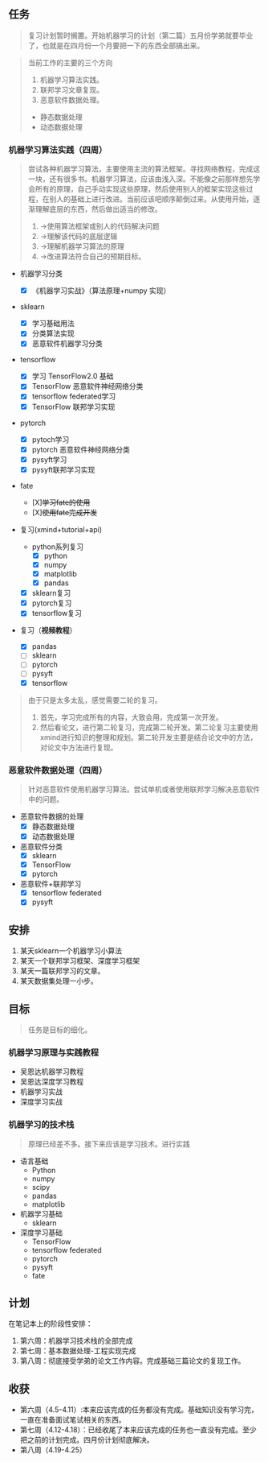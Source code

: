 ## 任务

> 复习计划暂时搁置。开始机器学习的计划（第二篇）五月份学弟就要毕业了，也就是在四月份一个月要把一下的东西全部搞出来。

> 当前工作的主要的三个方向
>
> 1. 机器学习算法实践。
> 2. 联邦学习文章复现。
> 3. 恶意软件数据处理。
>
> - 静态数据处理
> - 动态数据处理

### **机器学习算法实践（四周）**

> 尝试各种机器学习算法，主要使用主流的算法框架。寻找网络教程，完成这一块，还有很多书。机器学习算法，应该由浅入深。不能像之前那样想先学会所有的原理，自己手动实现这些原理，然后使用别人的框架实现这些过程，在别人的基础上进行改进。当前应该吧顺序颠倒过来。从使用开始，逐渐理解底层的东西，然后做出适当的修改。
>
> 1. ->使用算法框架或别人的代码解决问题
> 2. ->理解该代码的底层逻辑
> 3. ->理解机器学习算法的原理
> 4. ->改进算法符合自己的预期目标。

- 机器学习分类

  - [X] 《机器学习实战》（算法原理+numpy 实现）
- sklearn

  - [X] 学习基础用法
  - [X] 分类算法实现
  - [X] 恶意软件机器学习分类
- tensorflow

  - [X] 学习 TensorFlow2.0 基础
  - [X] TensorFlow 恶意软件神经网络分类
  - [X] tensorflow federated学习
  - [X] TensorFlow 联邦学习实现
- pytorch

  - [X] pytoch学习
  - [X] pytorch 恶意软件神经网络分类
  - [X] pysyft学习
  - [X] pysyft联邦学习实现
- fate

  - [X]~~学习fate的使用~~
  - [X]~~使用fate完成开发~~
- 复习(xmind+tutorial+api)

  - python系列复习
    - [X] python
    - [X] numpy
    - [X] matplotlib
    - [X] pandas

  - [X] sklearn复习
  - [X] pytorch复习
  - [X] tensorflow复习
- 复习（**视频教程**）

  - [X] pandas
  - [ ] sklearn
  - [ ] pytorch
  - [ ] pysyft
  - [X] tensorflow

> 由于只是太多太乱，感觉需要二轮的复习。
>
> 1. 首先，学习完成所有的内容，大致会用，完成第一次开发。
> 2. 然后看论文，进行第二轮复习，完成第二轮开发。第二论复习主要使用xmind进行知识的整理和规划。第二轮开发主要是结合论文中的方法，对论文中方法进行复现。

### **恶意软件数据处理（四周）**

> 针对恶意软件使用机器学习算法。尝试单机或者使用联邦学习解决恶意软件中的问题。

- 恶意软件数据的处理
  - [X] 静态数据处理
  - [X] 动态数据处理
- 恶意软件分类
  - [X] sklearn
  - [X] TensorFlow
  - [X] pytorch
- 恶意软件+联邦学习
  - [X] tensorflow federated
  - [X] pysyft

## 安排

1. 某天sklearn一个机器学习小算法
2. 某天一个联邦学习框架、深度学习框架
3. 某天一篇联邦学习的文章。
4. 某天数据集处理一小步。

## 目标

> 任务是目标的细化。

### 机器学习原理与实践教程

- 吴恩达机器学习教程
- 吴恩达深度学习教程
- 机器学习实战
- 深度学习实战

### 机器学习的技术栈

> 原理已经差不多。接下来应该是学习技术。进行实践

- 语言基础
  - Python
  - numpy
  - scipy
  - pandas
  - matplotlib
- 机器学习基础
  - sklearn
- 深度学习基础
  - TensorFlow
  - tensorflow federated
  - pytorch
  - pysyft
  - fate

## 计划

在笔记本上的阶段性安排：

1. 第六周：机器学习技术栈的全部完成
2. 第七周：基本数据处理-工程实现完成
3. 第八周：彻底接受学弟的论文工作内容。完成基础三篇论文的复现工作。

## 收获

* 第六周（4.5-4.11）:本来应该完成的任务都没有完成。基础知识没有学习完，一直在准备面试笔试相关的东西。
* 第七周（4.12-4.18）：已经收尾了本来应该完成的任务也一直没有完成。至少把之前的计划完成。四月份计划彻底解决。
* 第八周（4.19-4.25）

